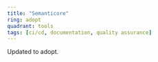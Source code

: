 ```yaml
---
title: "Semanticore"
ring: adopt
quadrant: tools
tags: [ci/cd, documentation, quality assurance]
---
```


Updated to adopt.
